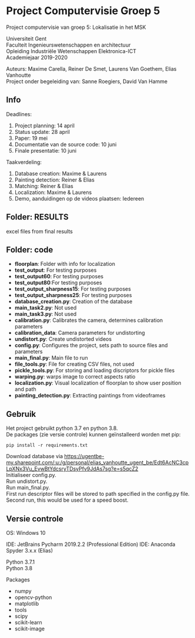 # Project Computervisie Groep 5
Project computervisie van groep 5: Lokalisatie in het MSK

Universiteit Gent \
Faculteit Ingenieurswetenschappen en architectuur \
Opleiding Industriële Wetenschappen Elektronica-ICT \
Academiejaar 2019-2020

Auteurs: Maxime Carella, Reiner De Smet, Laurens Van Goethem, Elias Vanhoutte\
Project onder begeleiding van: Sanne Roegiers, David Van Hamme

## Info
Deadlines: 
1. Project planning: 14 april
2. Status update: 28 april
3. Paper: 19 mei
4. Documentatie van de source code: 10 juni
5. Finale presentatie: 10 juni

Taakverdeling:
1. Database creation: Maxime & Laurens
2. Painting detection: Reiner & Elias
3. Matching: Reiner & Elias
4. Localization: Maxime & Laurens
5. Demo, aanduidingen op de videos plaatsen: Iedereen

## Folder: RESULTS
excel files from final results

## Folder: code
- **floorplan**: Folder with info for localization
- **test_output**: For testing purposes
- **test_output60**: For testing purposes
- **test_output80**:For testing purposes
- **test_output_sharpness15**: For testing purposes
- **test_output_sharpness25**: For testing purposes
- **database_creation.py**: Creation of the database
- **main_task2.py**: Not used
- **main_task3.py**: Not used
- **calibration.py**: Calibrates the camera, determines calibration parameters
- **calibration_data**: Camera parameters for undistorting
- **undistort.py**: Create undistorted videos
- **config.py**: Configures the project, sets path to source files and parameters
- **main_final.py**: Main file to run
- **file_tools.py**: File for creating CSV files, not used
- **pickle_tools.py**: For storing and loading discriptors for pickle files
- **warping.py**: warps image to correct aspects ratio 
- **localization.py**: Visual localization of floorplan to show user position and path
- **painting_detection.py**: Extracting paintings from videoframes


## Gebruik

Het project gebruikt python 3.7 en python 3.8. \
De packages (zie versie controle) kunnen geïnstalleerd worden met pip:

    pip install -r requirements.txt
    
Download database via https://ugentbe-my.sharepoint.com/:u:/g/personal/elias_vanhoutte_ugent_be/Edt6AcNC3cpLpXNx3Vu_EvwBtYdcsryTDsyPfv9JdAs7sg?e=s5qcZ2 \
Initialiseer config.py.\
Run undistort.py.\
Run main_final.py.\
First run descriptor files will be stored to path specified in the config.py file.\
Second run, this would be used for a speed boost.

## Versie controle

OS: Windows 10

IDE: JetBrains Pycharm 2019.2.2 (Professional Edition)
IDE: Anaconda Spyder 3.x.x (Elias)

Python 3.7.1\
Python 3.8

Packages
- numpy
- opencv-python
- matplotlib
- tools
- scipy
- scikit-learn
- scikit-image


